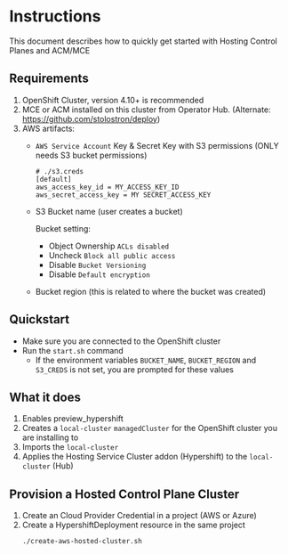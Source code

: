 # Instructions
This document describes how to quickly get started with Hosting Control Planes and ACM/MCE

## Requirements
1. OpenShift Cluster, version 4.10+ is recommended
2. MCE or ACM installed on this cluster from Operator Hub. (Alternate: https://github.com/stolostron/deploy)
3. AWS artifacts:
   * `AWS Service Account` Key & Secret Key with S3 permissions (ONLY needs S3 bucket permissions)
      ```shell
      # ./s3.creds
      [default]
      aws_access_key_id = MY_ACCESS_KEY_ID
      aws_secret_access_key = MY SECRET_ACCESS_KEY
      ```
   * S3 Bucket name (user creates a bucket)
      
        Bucket setting:
      * Object Ownership `ACLs disabled`
      * Uncheck `Block all public access`
      * Disable `Bucket Versioning`
      * Disable `Default encryption`
      
   * Bucket region (this is related to where the bucket was created)

## Quickstart
* Make sure you are connected to the OpenShift cluster
* Run the `start.sh` command
  * If the environment variables `BUCKET_NAME`, `BUCKET_REGION` and `S3_CREDS` is not set, you are prompted for these values

## What it does
1. Enables preview_hypershift
2. Creates a `local-cluster` `managedCluster` for the OpenShift cluster you are installing to
3. Imports the `local-cluster`
4. Applies the Hosting Service Cluster addon (Hypershift) to the `local-cluster` (Hub)

## Provision a Hosted Control Plane Cluster
1. Create an Cloud Provider Credential in a project (AWS or Azure)
2. Create a HypershiftDeployment resource in the same project
   ```shell
   ./create-aws-hosted-cluster.sh
   ```
